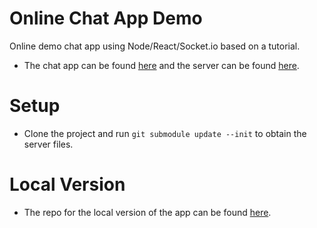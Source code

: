 # Online Chat App Demo
Online demo chat app using Node/React/Socket.io based on a tutorial.
* The chat app can be found [here](https://practical-tesla-9811f3.netlify.app) and the server can be found [here](https://jsun454-chat-app-demo.herokuapp.com/).

# Setup
* Clone the project and run ```git submodule update --init``` to obtain the server files.

# Local Version
* The repo for the local version of the app can be found [here](https://github.com/jsun454/chat-app-demo).
